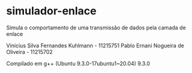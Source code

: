 # simulador-enlace
Simula o comportamento de uma transmissão de dados pela camada de enlace

Vinícius Silva Fernandes Kuhlmann - 11215751
Pablo Ernani Nogueira de Oliveira - 11215702

Compilado em g++ (Ubuntu 9.3.0-17ubuntu1~20.04) 9.3.0
